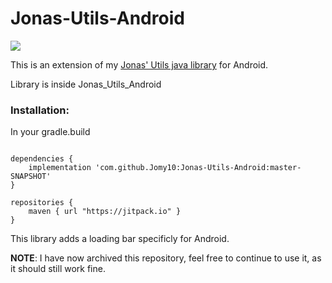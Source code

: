 # Jonas-Utils-Android
[![](https://jitpack.io/v/Jomy10/Jonas-Utils-Android.svg)](https://jitpack.io/#Jomy10/Jonas-Utils-Android)

This is an extension of my [Jonas' Utils java library](https://github.com/jomy10/jonas-utils) for Android.

Library is inside Jonas_Utils_Android

<h3>Installation:</h3>
In your gradle.build

```

dependencies {
    implementation 'com.github.Jomy10:Jonas-Utils-Android:master-SNAPSHOT'
}

repositories {
    maven { url "https://jitpack.io" }
}

```

This library adds a loading bar specificly for Android.

**NOTE**: I have now archived this repository, feel free to continue to use it, as it should still work fine.
